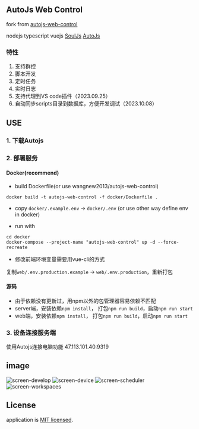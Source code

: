 ## AutoJs Web Control

fork from [autojs-web-control](https://github.com/zrk1993/autojs-web-control)

nodejs typescript vuejs  [SoulJs](https://github.com/zrk1993/souljs) [AutoJs](https://github.com/hyb1996/Auto.js)

### 特性

1. 支持群控
2. 脚本开发
3. 定时任务
4. 实时日志
5. 支持代理到VS code插件（2023.09.25）
6. 自动同步scripts目录到数据库，方便开发调试（2023.10.08）

## USE

### 1. 下载Autojs

### 2. 部署服务

#### Docker(recommend)

+ build Dockerfile(or use wangnew2013/autojs-web-control)
```
docker build -t autojs-web-control -f docker/Dockerfile .
```

+ copy `docker/.example.env` -> `docker/.env` (or use other way define env in docker)

+ run with
```
cd docker
docker-compose --project-name "autojs-web-control" up -d --force-recreate
```

+ 修改前端环境变量需要用vue-cli的方式

复制`web/.env.production.example` -> `web/.env.production`，重新打包

#### 源码

+ 由于依赖没有更新过，用npm以外的包管理器容易依赖不匹配
+ server端，安装依赖`npm install`， 打包`npm run build`，启动`npm run start`
+ web端，安装依赖`npm install`， 打包`npm run build`，启动`npm run start`

### 3. 设备连接服务端

使用Autojs连接电脑功能 47.113.101.40:9319

## image

![screen-develop](https://raw.githubusercontent.com/zrk1993/autojs-web-control/master/image/develop.png)
![screen-device](https://raw.githubusercontent.com/zrk1993/autojs-web-control/master/image/device.png)
![screen-scheduler](https://raw.githubusercontent.com/zrk1993/autojs-web-control/master/image/scheduler.png)
![screen-workspaces](https://raw.githubusercontent.com/zrk1993/autojs-web-control/master/image/workspaces.png)

## License

application is [MIT licensed](LICENSE).
